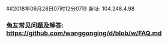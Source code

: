 ##2018年09月28日07时12分07秒 新址: 104.248.4.98
### 兔友常见问题及解答: https://github.com/wanggonging/d/blob/w/FAQ.md
